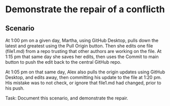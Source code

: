 # Demonstrate the repair of a conflicth

## Scenario

At 1:00 pm on a given day, Martha, using GitHub Desktop, pulls down the latest and greatest using the Pull Origin button. Then she edits one file (file1.md) from a repo trusting that other authors are working on the file. At 1:15 pm that same day she saves her edits, then uses the Commit to main button to push the edit back to the central GitHub repo.

At 1:05 pm on that same day, Alex also pulls the origin updates using GitHub Desktop, and edits away, then committing his update to the file at 1:20 pm. His mistake was to not check, or ignore that file1.md had changed, prior to his push.

Task: Document this scenario, and demonstrate the repair.
